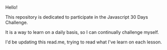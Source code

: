 Hello!

This repository is dedicated to participate in the Javascript 30 Days Challenge.

It is a way to learn on a daily basis, so I can continually challenge myself.

I'd be updating this read.me, trying to read what I've learn on each lesson.
